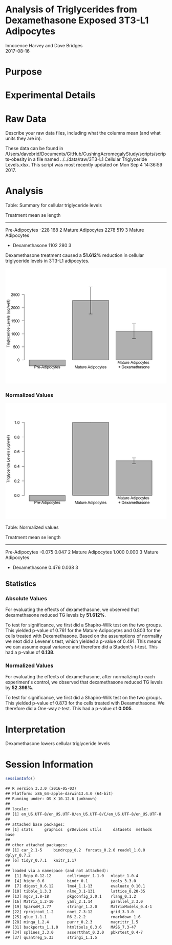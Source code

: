 # Analysis of Triglycerides from Dexamethasone Exposed 3T3-L1 Adipocytes
Innocence Harvey and Dave Bridges  
2017-08-16  



# Purpose

# Experimental Details

# Raw Data

Describe your raw data files, including what the columns mean (and what units they are in).



These data can be found in /Users/davebrid/Documents/GitHub/CushingAcromegalyStudy/scripts/scripts-obesity in a file named ../../data/raw/3T3-L1 Cellular Triglyceride Levels.xlsx.  This script was most recently updated on Mon Sep  4 14:36:59 2017.

# Analysis


Table: Summary for cellular triglyceride levels

Treatment                             mean    se   length
-----------------------------------  -----  ----  -------
Pre-Adipocytes                        -228   168        2
Mature Adipocytes                     2278   519        3
Mature Adipocytes 
+ Dexamethasone    1102   280        3

Dexamethasone treatment caused a **51.612**% reduction in cellular triglyceride levels in 3T3-L1 adipocytes.

![](figures/3T3-L1-TG-Levels-1.png)<!-- -->

### Normalized Values

![](figures/3T3-L1-TG-Levels-normalized-1.png)<!-- -->

Table: Normalized values

Treatment                               mean      se   length
-----------------------------------  -------  ------  -------
Pre-Adipocytes                        -0.075   0.047        2
Mature Adipocytes                      1.000   0.000        3
Mature Adipocytes 
+ Dexamethasone     0.476   0.038        3

## Statistics

### Absolute Values

For evaluating the effects of dexamethasone, we observed that dexamethasone reduced TG levels by **51.612%**.


To test for significance, we first did a Shapiro-Wilk test on the two groups.  This yielded p-value of 0.761 for the Mature Adipocytes and 0.803 for the cells treated with Dexamethasone.  Based on the assumptions of normality we next did a Levene's test, which yielded a p-value of 0.491.  This means we can assume equal variance and therefore did a Student's *t*-test.  This had a p-value of **0.138**.

### Normalized Values

For evaluating the effects of dexamethasone, after normalizing to each experiment's control, we observed that dexamethasone reduced TG levels by **52.398%**.


To test for significance, we first did a Shapiro-Wilk test on the two groups.  This yielded p-value of 0.873 for the cells treated with Dexamethasone.  We therefore did a One-way *t*-test.  This had a p-value of **0.005**.

# Interpretation

Dexamethasone lowers cellular triglyceride levels

# Session Information


```r
sessionInfo()
```

```
## R version 3.3.0 (2016-05-03)
## Platform: x86_64-apple-darwin13.4.0 (64-bit)
## Running under: OS X 10.12.6 (unknown)
## 
## locale:
## [1] en_US.UTF-8/en_US.UTF-8/en_US.UTF-8/C/en_US.UTF-8/en_US.UTF-8
## 
## attached base packages:
## [1] stats     graphics  grDevices utils     datasets  methods   base     
## 
## other attached packages:
## [1] car_2.1-5     bindrcpp_0.2  forcats_0.2.0 readxl_1.0.0  dplyr_0.7.2  
## [6] tidyr_0.7.1   knitr_1.17   
## 
## loaded via a namespace (and not attached):
##  [1] Rcpp_0.12.12       cellranger_1.1.0   nloptr_1.0.4      
##  [4] highr_0.6          bindr_0.1          tools_3.3.0       
##  [7] digest_0.6.12      lme4_1.1-13        evaluate_0.10.1   
## [10] tibble_1.3.3       nlme_3.1-131       lattice_0.20-35   
## [13] mgcv_1.8-18        pkgconfig_2.0.1    rlang_0.1.2       
## [16] Matrix_1.2-10      yaml_2.1.14        parallel_3.3.0    
## [19] SparseM_1.77       stringr_1.2.0      MatrixModels_0.4-1
## [22] rprojroot_1.2      nnet_7.3-12        grid_3.3.0        
## [25] glue_1.1.1         R6_2.2.2           rmarkdown_1.6     
## [28] minqa_1.2.4        purrr_0.2.3        magrittr_1.5      
## [31] backports_1.1.0    htmltools_0.3.6    MASS_7.3-47       
## [34] splines_3.3.0      assertthat_0.2.0   pbkrtest_0.4-7    
## [37] quantreg_5.33      stringi_1.1.5
```
